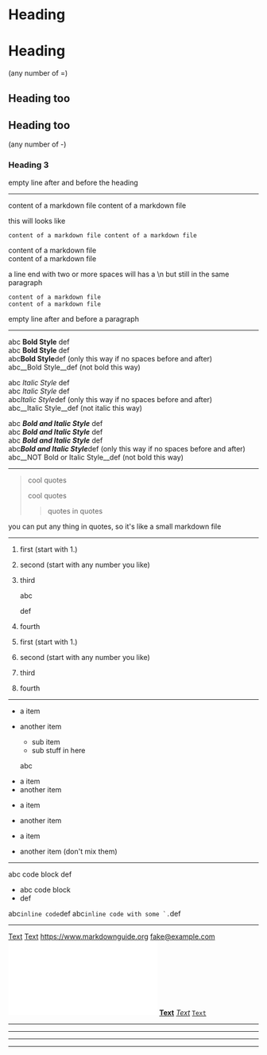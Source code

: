 # Heading

Heading
=

(any number of =)

## Heading too

Heading too
-

(any number of -)

### Heading 3

empty line after and before the heading

---

content of a markdown file
content of a markdown file

this will looks like 
```
content of a markdown file content of a markdown file
```

content of a markdown file  
content of a markdown file

a line end with two or more spaces will has a \n but still in the same paragraph
```
content of a markdown file
content of a markdown file
```

empty line after and before a paragraph

---

abc **Bold Style** def  
abc __Bold Style__ def  
abc**Bold Style**def (only this way if no spaces before and after)  
abc__Bold Style__def (not bold this way)  

abc *Italic Style* def  
abc _Italic Style_ def  
abc*Italic Style*def (only this way if no spaces before and after)  
abc__Italic Style__def (not italic this way)  

abc ***Bold and Italic Style*** def  
abc ___Bold and Italic Style___ def  
abc __*Bold and Italic Style*__ def  
abc***Bold and Italic Style***def (only this way if no spaces before and after)  
abc__NOT Bold or Italic Style__def (not bold this way)  

---

> cool quotes
>
> cool quotes
>> quotes in quotes

you can put any thing in quotes, so it's like a small markdown file

---

1. first (start with 1.)
2. second (start with any number you like)
3. third

    abc

    def

4. fourth
1. first (start with 1.)
100. second (start with any number you like)
2. third
1. fourth

---

- a item
- another item

    - sub item
    - sub
        stuff in here

    abc

* a item
* another item

+ a item
+ another item


+ a item
- another item
(don't mix them)

---

abc
    code block
def

- abc
        code block
- def

abc`inline code`def
abc``inline code with some `.``def

---

[Text](url.example.org)
[Text](url.example.org "the title of this link")
<https://www.markdownguide.org>
<fake@example.com>
![an image](image-url.example.org)
**[Text](url.example.org)**
*[Text](url.example.org)*
[`Text`](url.example.org)

---

---

***

___


